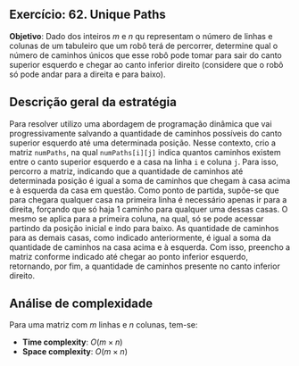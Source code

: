 ## Exercício: 62. Unique Paths
**Objetivo**: Dado dos inteiros $m$ e $n$ qu representam o número de linhas e colunas de um tabuleiro que um robô terá de percorrer, determine qual o número de caminhos únicos que esse robô pode tomar para sair do canto superior esquerdo e chegar ao canto inferior direito (considere que o robô só pode andar para a direita e para baixo).

## Descrição geral da estratégia
Para resolver utilizo uma abordagem de programação dinâmica que vai progressivamente salvando a quantidade de caminhos possíveis do canto superior esquerdo até uma determinada posição. Nesse contexto, crio a matriz `numPaths`, na qual `numPaths[i][j]` indica quantos caminhos existem entre o canto superior esquerdo e a casa na linha `i` e coluna `j`. Para isso, percorro a matriz, indicando que a quantidade de caminhos até determinada posição é igual a soma de caminhos que chegam à casa acima e à esquerda da casa em questão. Como ponto de partida, supõe-se que para chegara qualquer casa na primeira linha é necessário apenas ir para a direita, forçando que só haja 1 caminho para qualquer uma dessas casas. O mesmo se aplica para a primeira coluna, na qual, só se pode acessar partindo da posição inicial e indo para baixo. As quantidade de caminhos para as demais casas, como indicado anteriormente, é igual a soma da quantidade de caminhos na casa acima e à esquerda. Com isso, preencho a matriz conforme indicado até chegar ao ponto inferior esquerdo, retornando, por fim, a quantidade de caminhos presente no canto inferior direito.

## Análise de complexidade
Para uma matriz com $m$ linhas e $n$ colunas, tem-se:
- **Time complexity**: $O(m \times n)$ 
- **Space complexity**: $O(m \times n)$
